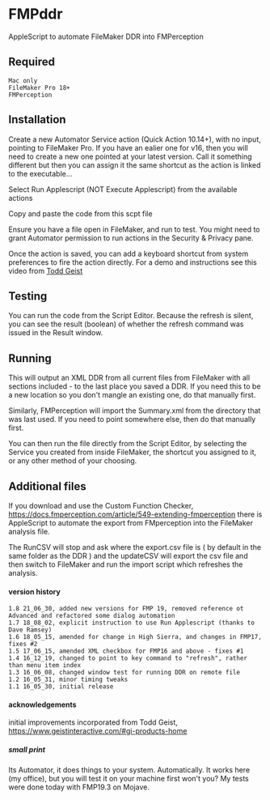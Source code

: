 # FMPddr
AppleScript to automate FileMaker DDR into FMPerception

## Required
    Mac only
    FileMaker Pro 18+
    FMPerception

## Installation
Create a new Automator Service action (Quick Action 10.14+), with no input, pointing to FileMaker Pro. If you have an ealier one for v16, then you will need to create a new one pointed at your latest version. Call it something different but then you can assign it the same shortcut as the action is linked to the executable...

Select Run Applescript (NOT Execute Applescript) from the available actions

Copy and paste the code from this scpt file

Ensure you have a file open in FileMaker, and run to test. You might need to grant Automator permission to run actions in the Security & Privacy pane.

Once the action is saved, you can add a keyboard shortcut from system preferences to fire the action directly. For a demo and instructions see this video from [Todd Geist](https://vimeo.com/168720475)

## Testing
You can run the code from the Script Editor. Because the refresh is silent, you can see the result (boolean) of whether the refresh command was issued in the Result window.

## Running
This will output an XML DDR from all current files from FileMaker with all sections included - to the last place you saved a DDR. If you need this to be a new location so you don't mangle an existing one, do that manually first.

Similarly, FMPerception will import the Summary.xml from the directory that was last used. If you need to point somewhere else, then do that manually first.

You can then run the file directly from the Script Editor, by selecting the Service you created from inside FileMaker, the shortcut you assigned to it, or any other method of your choosing.

## Additional files
If you download and use the Custom Function Checker, https://docs.fmperception.com/article/549-extending-fmperception there is AppleScript to automate the export from FMperception into the FileMaker analysis file.

The RunCSV will stop and ask where the export.csv file is ( by default in the same folder as the DDR ) and the updateCSV will export the csv file and then switch to FileMaker and run the import script which refreshes the analysis. 

#### version history
    1.8 21_06_30, added new versions for FMP 19, removed reference ot Advanced and refactored some dialog automation
    1.7 18_08_02, explicit instruction to use Run Applescript (thanks to Dave Ramsey)
    1.6 18_05_15, amended for change in High Sierra, and changes in FMP17, fixes #2
    1.5 17_06_15, amended XML checkbox for FMP16 and above - fixes #1
    1.4 16_12_19, changed to point to key command to "refresh", rather than menu item index
    1.3 16_06_08, changed window test for running DDR on remote file
    1.2 16_05_31, minor timing tweaks
    1.1 16_05_30, initial release

#### acknowledgements
initial improvements incorporated from Todd Geist, https://www.geistinteractive.com/#gi-products-home

##### small print
Its Automator, it does things to your system. Automatically. It works here (my office), but you will test it on your machine first won't you? My tests were done today with FMP19.3 on Mojave.
